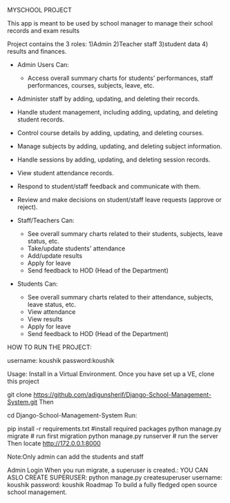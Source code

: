 MYSCHOOL PROJECT

This app is meant to be used by school manager to manage their school records and exam results

Project contains the 3 roles:
1)Admin
2)Teacher staff
3)student data
4) results and finances.

- Admin Users Can:
  - Access overall summary charts for students' performances, staff performances, courses, subjects, leave, etc.
- Administer staff by adding, updating, and deleting their records.
- Handle student management, including adding, updating, and deleting student records.
- Control course details by adding, updating, and deleting courses.
- Manage subjects by adding, updating, and deleting subject information.
- Handle sessions by adding, updating, and deleting session records.
- View student attendance records.
- Respond to student/staff feedback and communicate with them.
- Review and make decisions on student/staff leave requests (approve or reject).


- Staff/Teachers Can:
  - See overall summary charts related to their students, subjects, leave status, etc.
  - Take/update students' attendance
  - Add/update results
  - Apply for leave
  - Send feedback to HOD (Head of the Department)

- Students Can:
  - See overall summary charts related to their attendance, subjects, leave status, etc.
  - View attendance
  - View results
  - Apply for leave
  - Send feedback to HOD (Head of the Department)

HOW TO RUN THE PROJECT:

username: koushik
password:koushik

Usage:
Install in a Virtual Environment. Once you have set up a VE, clone this project

git clone https://github.com/adigunsherif/Django-School-Management-System.git
Then

cd Django-School-Management-System
Run:

pip install -r requirements.txt #install required packages
python manage.py migrate # run first migration
python manage.py runserver # run the server
Then locate http://172.0.0.1:8000

Note:Only admin can add the students and staff 

Admin Login
When you run migrate, a superuser is created.:
YOU CAN ASLO CREATE SUPERUSER: python manage.py createsuperuser
username: koushik
password: koushik
Roadmap
To build a fully fledged open source school management.
